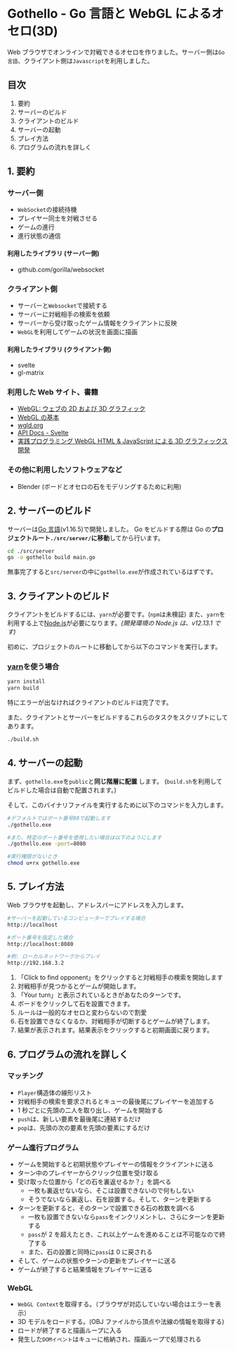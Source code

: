 # Gothello - Go 言語と WebGL によるオセロ(3D)

Web ブラウザでオンラインで対戦できるオセロを作りました。サーバー側は`Go言語`、クライアント側は`Javascript`を利用しました。

## 目次

1. 要約
2. サーバーのビルド
3. クライアントのビルド
4. サーバーの起動
5. プレイ方法
6. プログラムの流れを詳しく

## 1. 要約

### サーバー側

- `WebSocket`の接続待機
- プレイヤー同士を対戦させる
- ゲームの進行
- 進行状態の通信

#### 利用したライブラリ (サーバー側)

- github.com/gorilla/websocket

### クライアント側

- サーバーと`Websocket`で接続する
- サーバーに対戦相手の検索を依頼
- サーバーから受け取ったゲーム情報をクライアントに反映
- `WebGL`を利用してゲームの状況を画面に描画

#### 利用したライブラリ (クライアント側)

- svelte
- gl-matrix

### 利用した Web サイト、書籍

- [WebGL: ウェブの 2D および 3D グラフィック](https://developer.mozilla.org/ja/docs/Web/API/WebGL_API)
- [WebGL の基本](https://webglfundamentals.org/webgl/lessons/ja/)
- [wgld.org](https://wgld.org/)
- [API Docs - Svelte](https://svelte.dev/docs)
- [実践プログラミング WebGL HTML & JavaScript による 3D グラフィックス開発](https://www.shoeisha.co.jp/book/detail/9784798129532)

### その他に利用したソフトウェアなど

- Blender (ボードとオセロの石をモデリングするために利用)

## 2. サーバーのビルド

サーバーは[Go 言語](https://golang.org/)(v1.16.5)で開発しました。
Go をビルドする際は Go の**プロジェクトルート`./src/server/`に移動**してから行います。

```sh
cd ./src/server
go -o gothello build main.go
```

無事完了すると`src/server`の中に`gothello.exe`が作成されているはずです。

## 3. クライアントのビルド

クライアントをビルドするには、`yarn`が必要です。(`npm`は未検証)
また、`yarn`を利用する上で[Node.js](https://nodejs.org/ja/)が必要になります。_(開発環境の Node.js は、v12.13.1 です)_

初めに、プロジェクトのルートに移動してから以下のコマンドを実行します。

### [yarn](https://yarnpkg.com/getting-started)を使う場合

```sh
yarn install
yarn build
```

特にエラーが出なければクライアントのビルドは完了です。

また、クライアントとサーバーをビルドするこれらのタスクをスクリプトにしてあります。

```sh
./build.sh
```

## 4. サーバーの起動

まず、`gothello.exe`を`public`と**同じ階層に配置** します。
(`build.sh`を利用してビルドした場合は自動で配置されます。)

そして、このバイナリファイルを実行するために以下のコマンドを入力します。

```sh
#デフォルトではポート番号80で起動します
./gothello.exe

#また、特定のポート番号を使用したい場合は以下のようにします
./gothello.exe -port=8080

#実行権限がないとき
chmod u+rx gothello.exe
```

## 5. プレイ方法

Web ブラウザを起動し、アドレスバーにアドレスを入力します。

```sh
#サーバーを起動しているコンピューターでプレイする場合
http://localhost

#ポート番号を指定した場合
http://localhost:8080

#例: ローカルネットワークからプレイ
http://192.168.3.2
```

1. 「Click to find opponent」をクリックすると対戦相手の検索を開始します
2. 対戦相手が見つかるとゲームが開始します。
3. 「Your turn」と表示されているときがあなたのターンです。
4. ボードをクリックして石を設置できます。
5. ルールは一般的なオセロと変わらないので割愛
6. 石を設置できなくなるか、対戦相手が切断するとゲームが終了します。
7. 結果が表示されます。結果表示をクリックすると初期画面に戻ります。

## 6. プログラムの流れを詳しく

### マッチング

- `Player`構造体の線形リスト
- 対戦相手の検索を要求されるとキューの最後尾にプレイヤーを追加する
- 1 秒ごとに先頭の二人を取り出し、ゲームを開始する
- `push`は、新しい要素を最後尾に連結するだけ
- `pop`は、先頭の次の要素を先頭の要素にするだけ

### ゲーム進行プログラム

- ゲームを開始すると初期状態やプレイヤーの情報をクライアントに送る
- ターン中のプレイヤーからクリック位置を受け取る
- 受け取った位置から「どの石を裏返せるか？」を調べる
  - 一枚も裏返せないなら、そこは設置できないので何もしない
  - そうでないなら裏返し、石を設置する。そして、ターンを更新する
- ターンを更新すると、そのターンで設置できる石の枚数を調べる
  - 一枚も設置できないなら`pass`をインクリメントし、さらにターンを更新する
  - `pass`が 2 を超えたとき、これ以上ゲームを進めることは不可能なので終了する
  - また、石の設置と同時に`pass`は 0 に戻される
- そして、ゲームの状態やターンの更新をプレイヤーに送る
- ゲームが終了すると結果情報をプレイヤーに送る

### WebGL

- `WebGL Context`を取得する。（ブラウザが対応していない場合はエラーを表示）
- 3D モデルをロードする。(OBJ ファイルから頂点や法線の情報を取得する)
- ロードが終了すると描画ループに入る
- 発生した`DOMイベント`はキューに格納され、描画ループで処理される
